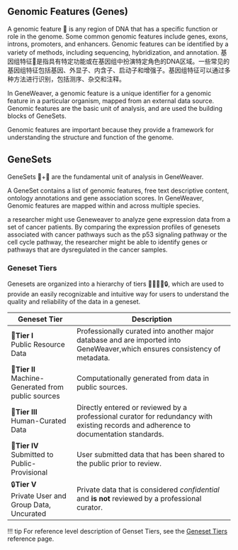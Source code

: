 
## Genomic Features (Genes)
A genomic feature 🧬 is any region of DNA that has a specific function or role in the 
genome. Some common genomic features include genes, exons, introns, promoters, and 
enhancers. Genomic features can be identified by a variety of methods, including 
sequencing, hybridization, and annotation.
基因组特征🧬是指具有特定功能或在基因组中扮演特定角色的DNA区域。一些常见的基因组特征包括基因、外显子、内含子、启动子和增强子。基因组特征可以通过多种方法进行识别，包括测序、杂交和注释。

In GeneWeaver, a genomic feature is a unique identifier for a genomic feature in a
particular organism, mapped from an external data source. Genomic features are the basic
unit of analysis, and are used the building blocks of GeneSets. 

Genomic features are important because they provide a framework for understanding the 
structure and function of the genome. 

## GeneSets
GeneSets 🧬+📂 are the fundamental unit of analysis in GeneWeaver.

A GeneSet contains a list of genomic features, free text descriptive content, ontology 
annotations and gene association scores. In GeneWeaver, Genomic features are mapped 
within and across multiple species. 

a researcher might use Geneweaver to analyze gene expression data from a set of cancer 
patients. By comparing the expression profiles of genesets associated with cancer 
pathways such as the p53 signaling pathway or the cell cycle pathway, the researcher 
might be able to identify genes or pathways that are dysregulated in the cancer samples.

### Geneset Tiers
Genesets are organized into a hierarchy of tiers 🥇🥈🥉🌱🔒, which are used to provide an easily 
recognizable and intuitive way for users to understand the quality and reliability of
the data in a geneset.

| Geneset Tier                                            | Description                                                                                                                           |
|---------------------------------------------------------|---------------------------------------------------------------------------------------------------------------------------------------|
| 🥇**Tier I**<br/>Public Resource Data                   | Professionally curated into another major database and are imported into GeneWeaver,which ensures consistency of metadata.            |
| 🥈**Tier II**<br/>Machine-Generated from public sources | Computationally generated from data in public sources.                                                                                |
| 🥉**Tier III**<br/>Human-Curated Data                   | Directly entered or reviewed by a professional curator for redundancy with existing records and adherence to documentation standards. |
| 🌱**Tier IV**<br/>Submitted to Public-Provisional       | User submitted data that has been shared to the public prior to review.                                                               |
| 🔒**Tier V**<br/>Private User and Group Data, Uncurated | Private data that is considered _confidential_ and **is not** reviewed by a professional curator.                                     |

!!! tip
    For reference level description of Genset Tiers, see the
    [Geneset Tiers](/reference/geneset-tiers) reference page.